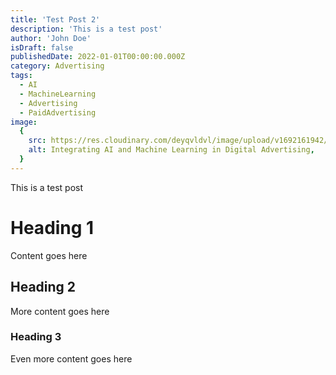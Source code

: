 ```yaml
---
title: 'Test Post 2'
description: 'This is a test post'
author: 'John Doe'
isDraft: false
publishedDate: 2022-01-01T00:00:00.000Z
category: Advertising
tags:
  - AI
  - MachineLearning
  - Advertising
  - PaidAdvertising
image:
  {
    src: https://res.cloudinary.com/deyqvldvl/image/upload/v1692161942/Untitled_design_7_nh2rrr.png,
    alt: Integrating AI and Machine Learning in Digital Advertising,
  }
---
```


This is a test post

# Heading 1

Content goes here

## Heading 2

More content goes here

### Heading 3

Even more content goes here

